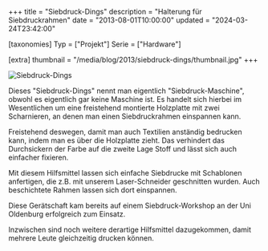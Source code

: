 +++
title = "Siebdruck-Dings"
description = "Halterung für Siebdruckrahmen"
date = "2013-08-01T10:00:00"
updated = "2024-03-24T23:42:00"

[taxonomies]
Typ = ["Projekt"]
Serie = ["Hardware"]

[extra]
thumbnail = "/media/blog/2013/siebdruck-dings/thumbnail.jpg"
+++

![Siebdruck-Dings](../../../media/blog/2013/siebdruck-dings/siebdruck-dings.jpg)

Dieses "Siebdruck-Dings" nennt man eigentlich "Siebdruck-Maschine", obwohl es
eigentlich gar keine Maschine ist. Es handelt sich hierbei im Wesentlichen um
eine freistehend montierte Holzplatte mit zwei Scharnieren, an denen man einen
Siebdruckrahmen einspannen kann.

Freistehend deswegen, damit man auch Textilien anständig bedrucken kann, indem
man es über die Holzplatte zieht.  Das verhindert das Durchsickern der Farbe
auf die zweite Lage Stoff und lässt sich auch einfacher fixieren.

Mit diesem Hilfsmittel lassen sich einfache Siebdrucke mit Schablonen
anfertigen, die z.B. mit unserem Laser-Schneider geschnitten wurden. Auch
beschichtete Rahmen lassen sich dort einspannen.

Diese Gerätschaft kam bereits auf einem Siebdruck-Workshop an der Uni Oldenburg
erfolgreich zum Einsatz.

Inzwischen sind noch weitere derartige Hilfsmittel dazugekommen, damit mehrere
Leute gleichzeitig drucken können.
